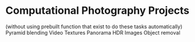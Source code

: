 # Computational Photography Projects

(without using prebuilt function that exist to do these tasks automatically)
Pyramid blending
Video Textures 
Panorama 
HDR Images
Object removal
